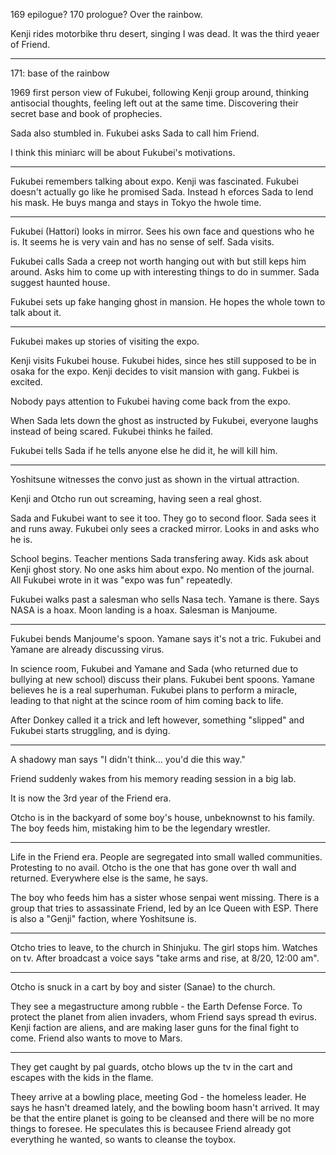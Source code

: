 169 epilogue? 170 prologue? Over the rainbow.

Kenji rides motorbike thru desert, singing I was dead. It was the third yeaer of Friend. 

---
171: base of the rainbow

1969 first person view of Fukubei, following Kenji group around, thinking antisocial thoughts, feeling left out at the same time. Discovering their secret base and book of prophecies. 

Sada also stumbled in. Fukubei asks Sada to call him Friend. 

I think this miniarc will be about Fukubei's motivations. 

---
Fukubei remembers talking about expo. Kenji was fascinated. Fukubei doesn't actually go like he promised Sada. Instead h eforces Sada to lend his mask. He buys manga and stays in Tokyo the hwole time. 

---
Fukubei (Hattori) looks in mirror. Sees his own face and questions who he is. It seems he is very vain and has no sense of self. Sada visits. 

Fukubei calls Sada a creep not worth hanging out with but still keps him around. Asks him to come up with interesting things to do in summer. Sada suggest haunted house. 

Fukubei sets up fake hanging ghost in mansion. He hopes the whole town to talk about it. 

---
Fukubei makes up stories of visiting the expo. 

Kenji visits Fukubei house. Fukubei hides, since hes still supposed to be in osaka for the expo. Kenji decides to visit mansion with gang. Fukbei is excited. 

Nobody pays attention to Fukubei having come back from the expo. 

When Sada lets down the ghost as instructed by Fukubei, everyone laughs instead of being scared. Fukubei thinks he failed. 

Fukubei tells Sada if he tells anyone else he did it, he will kill him. 

---
Yoshitsune witnesses the convo just as shown in the virtual attraction. 

Kenji and Otcho run out screaming, having seen a real ghost. 

Sada and Fukubei want to see it too. They go to second floor. Sada sees it and runs away. Fukubei only sees a cracked mirror. Looks in and asks who he is. 

School begins. Teacher mentions Sada transfering away. Kids ask about Kenji ghost story. No one asks him about expo. No mention of the journal. All Fukubei wrote in it was "expo was fun" repeatedly. 

Fukubei walks past a salesman who sells Nasa tech. Yamane is there. Says NASA is a hoax. Moon landing is a hoax. Salesman is Manjoume. 

---

Fukubei bends Manjoume's spoon. Yamane says it's not a tric. Fukubei and Yamane are already discussing virus. 

In science room, Fukubei and Yamane and Sada (who returned due to bullying at new school) discuss their plans. Fukubei bent spoons. Yamane believes he is a real superhuman. Fukubei plans to perform a miracle, leading to that night at the scince room of him coming back to life. 

After Donkey called it a trick and left however, something "slipped" and Fukubei starts struggling, and is dying. 

---

A shadowy man says "I didn't think... you'd die this way." 

Friend suddenly wakes from his memory reading session in a big lab. 

It is now the 3rd year of the Friend era. 

Otcho is in the backyard of some boy's house, unbeknownst to his family. The boy feeds him, mistaking him to be the legendary wrestler.  

---

Life in the Friend era. 
People are segregated into small walled communities. Protesting to no avail. Otcho is the one that has gone over th wall and returned. Everywhere else is the same, he says. 

The boy who feeds him has a sister whose senpai went missing. There is a group that tries to assassinate Friend, led by an Ice Queen with ESP. There is also a "Genji" faction, where Yoshitsune is. 

---
Otcho tries to leave, to the church in Shinjuku. The girl stops him. Watches on tv. After broadcast a voice says "take arms and rise, at 8/20, 12:00 am".

---
Otcho is snuck in a cart by boy and sister (Sanae) to the church. 

They see a megastructure among rubble - the Earth Defense Force. To protect the planet from alien invaders, whom Friend says spread th evirus. Kenji faction are aliens, and are making laser guns for the final fight to come. Friend also wants to move to Mars. 

---
They get caught by pal guards, otcho blows up the tv in the cart and escapes with the kids in the flame. 

Theey arrive at a bowling place, meeting God - the homeless leader. He says he hasn't dreamed lately, and the bowling boom hasn't arrived. It may be that the entire planet is going to be cleansed and there will be no more things to foresee. He speculates this is becausee Friend already got everything he wanted, so wants to cleanse the toybox. 



